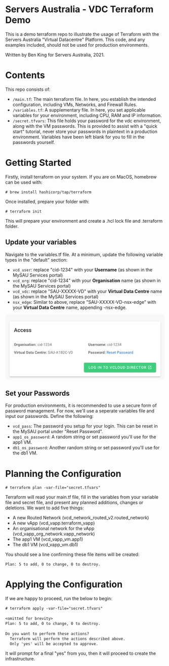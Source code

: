 # Servers Australia - VDC Terraform Demo

This is a demo terraform repo to illustrate the usage of Terraform with the Servers Australia "Virtual Datacentre" Platform. This code, and any examples included, should not be used for production environments. 

Written by Ben King for Servers Australia, 2021. 


# Contents

This repo consists of: 
 - ```/main.tf```: The main terraform file. In here, you establish the intended configuration, including VMs, Networks, and Firewall Rules. 
 - ```/variables.tf```: A supplementary file. In here, you set applicable variables for your environment, including CPU, RAM and IP information. 
 - ```/secret.tfvars```: This file holds your password for the vdc environment, along with the VM passwords. This is provided to assist with a "quick start" tutorial, never store your passwords in plaintext in a production environment. Variables have been left blank for you to fill in the passwords yourself. 

# Getting Started

Firstly, install terraform on your system. If you are on MacOS, homebrew can be used with: 

```
# brew install hashicorp/tap/terraform
```

Once installed, prepare your folder with: 

```
# terraform init
```

This will prepare your environment and create a .hcl lock file and .terraform folder. 


## Update your variables

Navigate to the variables.tf file. At a minimum, update the following variable types in the "default" section: 

 - ```vcd_user```: replace "cid-1234" with your **Username** (as shown in the MySAU Services portal)
 - ```vcd_org```: replace "cid-1234" with your **Organisation** name (as shown in the MySAU Services portal)
 - ```vcd_vdc```: replace "SAU-XXXXX-VD" with your **Virtual Data Centre** name (as shown in the MySAU Services portal)
 - ```nsx_edge```: Similar to above, replace "SAU-XXXXX-VD-nsx-edge" with your **Virtual Data Centre** name, appending -nsx-edge. 

![MySAU Details](/images/org_and_vdc_details.png)


## Set your Passwords

For production environments, it is recommended to use a secure form of password management. For now, we'll use a seperate variables file and input our passwords. Define the following: 

- ```vcd_pass```: The password you setup for your login. This can be reset in the MySAU portal under "Reset Password". 
- ```app1_os_password```: A random string or set password you'll use for the app1 VM. 
- ```db1_os_password```: Another random string or set password you'll use for the db1 VM. 

# Planning the Configuration

```
# terraform plan -var-file="secret.tfvars"
```

Terraform will read your main.tf file, fill in the variables from your variable file and secret file, and present any planned additions, changes or deletions. We want to add five things: 
- A new Routed Network (vcd_network_routed_v2.routed_network)
- A new vApp (vcd_vapp.terraform_vapp)
- An  organisational network for the vApp (vcd_vapp_org_network.vapp_network)
- The app1 VM (vcd_vapp_vm.app1)
- The db1 VM (vcd_vapp_vm.db1)

You should see a line confirming these file items will be created: 
```
Plan: 5 to add, 0 to change, 0 to destroy.
```

# Applying the Configuration

If we are happy to proceed, run the below to begin: 

```
# terraform apply -var-file="secret.tfvars"

<omitted for brevity>
Plan: 5 to add, 0 to change, 0 to destroy.

Do you want to perform these actions?
  Terraform will perform the actions described above.
  Only 'yes' will be accepted to approve.
```
It will prompt for a final "yes" from you, then it will proceed to create the infrastructure. 
